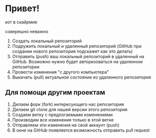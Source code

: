 # Привет!

кот в скайрмие

соверешно неважно 

1. Создать локальный репозиторий
2. Подружить локальный и удаленный репозиторий (GitHub при создании нового репозитория подскажет как это делать)
3. Отправить (push) ваш локальный репозиторий в удаленный на GitHub. Возможно нужно будет авторизоваться на удаленном репозитории
4. Провести изменения "с другого компьютера"
5. Выкачать (pull) актуальное состояние из удаленного репозитория

## Для помощи другим проектам
1. Делаем форк (fork) интересующего нас репозитория
2. Делаем git clone для нашей версии этого репозитория
3. Создаем ветку с предлогаемыми изменениями
4. Производим все изменения только в этой ветке
5. Отправляем эти изменения на свой аккаунт (push)
6. В окне на GitHub появляется возможность отправить pull request